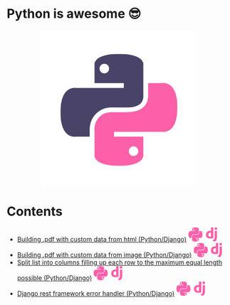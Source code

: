 # Python is awesome :sunglasses:

<p align="center">
  <img src="./assets/python.svg" width="350" style="background-color:white">
</p>

# Contents
- [Building .pdf with custom data from html (Python/Django)](./building_pdf_from_html_python.md) ![Python](./../../assets/icons/python.svg) ![Django](./../../assets/icons/django.svg)
- [Building .pdf with custom data from image (Python/Django)](./building_pdf_from_image_python.md) ![Python](./../../assets/icons/python.svg) ![Django](./../../assets/icons/django.svg)
- [Split list into columns filling up each row to the maximum equal length possible (Python/Django)](./split_list_into_columns.md) ![Python](./../../assets/icons/python.svg) ![Django](./../../assets/icons/django.svg)
- [Django rest framework error handler (Python/Django)](djnago_rest_framework_error_handler.md) ![Python](./../../assets/icons/python.svg) ![Django](./../../assets/icons/django.svg)